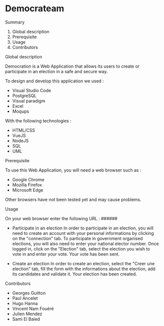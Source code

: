 # Democrateam

Summary

1. Global description
2. Prerequisite
3. Usage
4. Contributors



Global description

Democration is a Web Application that allows its users to create or participate in an election in a safe and secure way.

To design and develop this application we used :
- Visual Studio Code
- PostgreSQL
- Visual paradigm
- Excel
- Moqups

With the following technologies :
- HTML/CSS
- VueJS
- NodeJS
- SQL
- UML



Prerequisite

To use this Web Application, you will need a web browser such as :

- Google Chrome
- Mozilla Firefox
- Microsoft Edge

Other browsers have not been tested yet and may cause problems.



Usage

On your web browser enter the following URL : ######

- Participate in an election
In order to participate in an election, you will need to create an account with your personal informations by clicking on the "connection" tab.
To participate in government organised elections, you will also need to enter your national elector number.
Once logged in, click on the "Election" tab, select the election you wish to vote in and enter your vote.
Your vote has been sent.

- Create an election
In order to create an election, select the "Creer une election" tab, fill the form with the informations about the election, add its candidates and validate it.
Your election has been created.



Contributors
- Georges Guitton
- Paul Ancelet
- Hugo Hanna
- Vincent Nam Fouéré
- Julien Mendez
- Sami El Baied